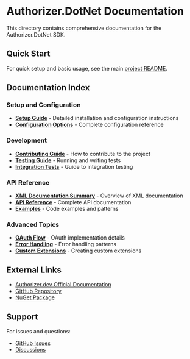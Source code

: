 # Authorizer.DotNet Documentation

This directory contains comprehensive documentation for the Authorizer.DotNet SDK.

## Quick Start

For quick setup and basic usage, see the main [project README](../README.md).

## Documentation Index

### Setup and Configuration
- **[Setup Guide](SETUP.md)** - Detailed installation and configuration instructions
- **[Configuration Options](configuration.md)** - Complete configuration reference

### Development
- **[Contributing Guide](CONTRIBUTING.md)** - How to contribute to the project
- **[Testing Guide](testing.md)** - Running and writing tests
- **[Integration Tests](integration-testing.md)** - Guide to integration testing

### API Reference
- **[XML Documentation Summary](XML_DOCUMENTATION_SUMMARY.md)** - Overview of XML documentation
- **[API Reference](api-reference.md)** - Complete API documentation
- **[Examples](examples.md)** - Code examples and patterns

### Advanced Topics
- **[OAuth Flow](oauth.md)** - OAuth implementation details
- **[Error Handling](error-handling.md)** - Error handling patterns
- **[Custom Extensions](extensions.md)** - Creating custom extensions

## External Links

- [Authorizer.dev Official Documentation](https://docs.authorizer.dev/)
- [GitHub Repository](https://github.com/cheesam/Authorizer.DotNet)
- [NuGet Package](https://www.nuget.org/packages/Authorizer.DotNet)

## Support

For issues and questions:
- [GitHub Issues](https://github.com/cheesam/Authorizer.DotNet/issues)
- [Discussions](https://github.com/cheesam/Authorizer.DotNet/discussions)